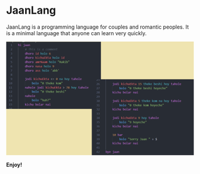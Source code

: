 # JaanLang

JaanLang is a programming language for couples and romantic peoples. It is a minimal language that anyone can learn very quickly.

![Cover](./cover.png)

**Enjoy!**
